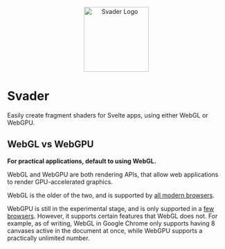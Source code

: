 <p align="center">
  <picture>
    <source media="(prefers-color-scheme: dark)" srcset="https://raw.githubusercontent.com/sockmaster27/svader/v0.1.0/resources/logoDark.png">
    <img width="150" alt="Svader Logo" src="https://raw.githubusercontent.com/sockmaster27/svader/v0.1.0/resources/logoLight.png">
  </picture>
</p>

# Svader

Easily create fragment shaders for Svelte apps, using either WebGL or WebGPU.

## WebGL vs WebGPU

**For practical applications, default to using WebGL.**

WebGL and WebGPU are both rendering APIs, that allow web applications to render GPU-accelerated graphics.

WebGL is the older of the two, and is supported by [all modern browsers](https://caniuse.com/webgl).

WebGPU is still in the experimental stage, and is only supported in a [few browsers](https://caniuse.com/webgpu).
However, it supports certain features that WebGL does not. For example, as of writing, WebGL in Google Chrome only supports having 8 canvases active in the document at once, while WebGPU supports a practically unlimited number.
